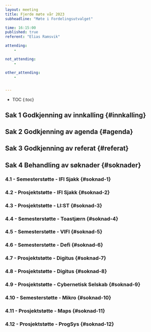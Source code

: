 ```yaml
---
layout: meeting
title: Fjerde møte vår 2023
subheadline: "Møte i Fordelingsutvalget"

time: 16:15:00
published: true
referent: "Elias Ramsvik"

attending:
    - 

not_attending:
    -

other_attending:
    -


---
```


* TOC
{:toc}


## Sak 1 Godkjenning av innkalling {#innkalling}
## Sak 2 Godkjenning av agenda {#agenda}
## Sak 3 Godkjenning av referat {#referat}
## Sak 4 Behandling av søknader {#soknader}
### 4.1 -  Semesterstøtte - IFI Sjakk {#soknad-1}
### 4.2 -  Prosjektstøtte - IFI Sjakk {#soknad-2}
### 4.3 -  Prosjektstøtte - LI:ST {#soknad-3}
### 4.4 -  Semesterstøtte - Toastjærn {#soknad-4}
### 4.5 -  Semesterstøtte - VIFI {#soknad-5}
### 4.6 -  Semesterstøtte - Defi {#soknad-6}
### 4.7 -  Prosjektstøtte - Digitus {#soknad-7}
### 4.8 -  Prosjektstøtte - Digitus {#soknad-8}
### 4.9 -  Prosjektstøtte - Cybernetisk Selskab {#soknad-9}
### 4.10 -  Semesterstøtte - Mikro {#soknad-10}
### 4.11 -  Prosjektstøtte - Maps {#soknad-11}
### 4.12 - Prosjektstøtte - ProgSys {#soknad-12}